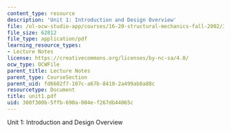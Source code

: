 ```yaml
---
content_type: resource
description: 'Unit 1: Introduction and Design Overview'
file: /ol-ocw-studio-app/courses/16-20-structural-mechanics-fall-2002/300f300b5ffb690a004ef267db44065c_unit1.pdf
file_size: 62812
file_type: application/pdf
learning_resource_types:
- Lecture Notes
license: https://creativecommons.org/licenses/by-nc-sa/4.0/
ocw_type: OCWFile
parent_title: Lecture Notes
parent_type: CourseSection
parent_uid: fd6602f7-107c-a67b-8410-2a499ab8a88c
resourcetype: Document
title: unit1.pdf
uid: 300f300b-5ffb-690a-004e-f267db44065c
---
```

Unit 1: Introduction and Design Overview